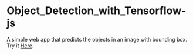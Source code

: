 # Object_Detection_with_Tensorflow-js

A simple web app that predicts the objects in an image with bounding box. 
Try it [Here](https://eteimz.github.io/Object_Detection_with_Tensorflow-js/).
